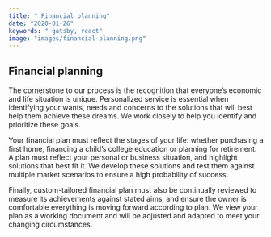 ```yaml
---
title: " Financial planning"
date: "2020-01-26"
keywords: " gatsby, react"
image: "images/financial-planning.png"
---
```




## Financial planning

The cornerstone to our process is the recognition that everyone’s economic and life situation is unique.  Personalized service is essential when identifying your wants, needs and concerns to the solutions that will best help them achieve these dreams.   We work closely to help you identify and prioritize these goals.

Your financial plan must reflect the stages of your life: whether purchasing a first home, financing a child’s college education or planning for retirement.  A plan must reflect your personal or business situation, and highlight solutions that best fit it.   We develop these solutions and test them against multiple market scenarios to ensure a high probability of success.

Finally, custom-tailored financial plan must also be continually reviewed to measure its achievements against stated aims, and ensure the owner is comfortable everything is moving forward according to plan.  We view your plan as a working document and will be adjusted and adapted to meet your changing circumstances.
